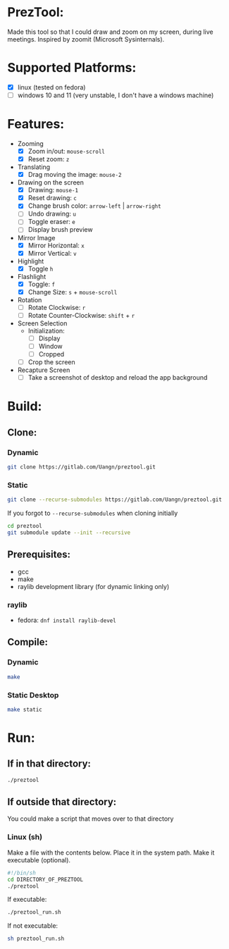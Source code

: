 # PrezTool:
Made this tool so that I could draw and zoom on my screen, during live meetings. Inspired by zoomit (Microsoft Sysinternals).

# Supported Platforms:
- [X] linux (tested on fedora)
- [ ] windows 10 and 11 (very unstable, I don't have a windows machine)

# Features:
- Zooming
    - [X] Zoom in/out: `mouse-scroll`
    - [X] Reset zoom: `z`
- Translating
    - [X] Drag moving the image: `mouse-2`
- Drawing on the screen
    - [X] Drawing: `mouse-1`
    - [X] Reset drawing: `c`
    - [X] Change brush color: `arrow-left` | `arrow-right`
    - [ ] Undo drawing: `u`
    - [ ] Toggle eraser: `e`
    - [ ] Display brush preview
- Mirror Image
    - [X] Mirror Horizontal: `x`
    - [X] Mirror Vertical: `v`
- Highlight
    - [X] Toggle `h`
- Flashlight
    - [X] Toggle: `f`
    - [X] Change Size: `s` + `mouse-scroll`
- Rotation
    - [ ] Rotate Clockwise: `r`
    - [ ] Rotate Counter-Clockwise: `shift` + `r`
- Screen Selection
    - Initialization:
        - [ ] Display
        - [ ] Window
        - [ ] Cropped
    - [ ] Crop the screen
- Recapture Screen
    - [ ] Take a screenshot of desktop and reload the app background

# Build:
## Clone:
### Dynamic
```bash
git clone https://gitlab.com/Uangn/preztool.git
```
### Static
```bash
git clone --recurse-submodules https://gitlab.com/Uangn/preztool.git
```
If you forgot to `--recurse-submodules` when cloning initially
```bash
cd preztool
git submodule update --init --recursive
```

## Prerequisites:
- gcc
- make
- raylib development library (for dynamic linking only)
### raylib
- fedora: `dnf install raylib-devel`

## Compile:
### Dynamic
```bash
make
```
### Static Desktop
```bash
make static
```

# Run:
## If in that directory:
```bash
./preztool
```

## If outside that directory:
You could make a script that moves over to that directory
### Linux (sh)
Make a file with the contents below. Place it in the system path. Make it executable (optional).
```bash preztool_run.sh
#!/bin/sh
cd DIRECTORY_OF_PREZTOOL
./preztool
```
If executable:
```bash
./preztool_run.sh
```
If not executable:
```bash
sh preztool_run.sh
```
